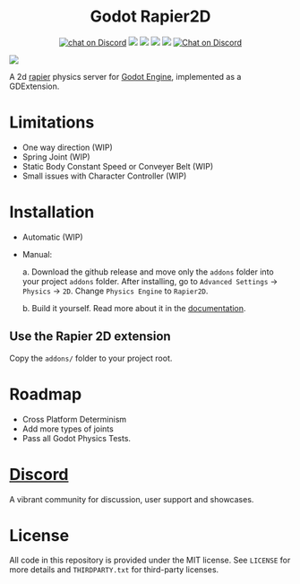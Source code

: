 <div align="center">
  <h1>Godot Rapier2D</h1>
</div>

<p align="center">
	<a href="https://github.com/fabriceci/godot-rapier2d/actions/workflows/runner.yml">
        <img src="https://github.com/fabriceci/godot-rapier2d/actions/workflows/runner.yml/badge.svg?branch=main"
            alt="chat on Discord"></a>
    <a href="https://github.com/dimforge/rapier/releases/tag/v0.17.2" alt="Box2D Version">
        <img src="https://img.shields.io/badge/Rapier2D-v0.17.2-%23478cbf?logoColor=white" /></a>
    <a href="https://github.com/godotengine/godot-cpp" alt="Godot Version">
        <img src="https://img.shields.io/badge/Godot-v4.2-%23478cbf?logo=godot-engine&logoColor=white" /></a>
    <a href="https://github.com/fabriceci/godot-rapier2d/graphs/contributors" alt="Contributors">
        <img src="https://img.shields.io/github/contributors/fabriceci/godot-rapier2d" /></a>
    <a href="https://github.com/fabriceci/godot-rapier2d/pulse" alt="Activity">
        <img src="https://img.shields.io/github/commit-activity/m/fabriceci/godot-rapier2d" /></a>
    <a href="https://discord.gg/56dMud8HYn">
        <img src="https://img.shields.io/discord/1138836561102897172?logo=discord"
            alt="Chat on Discord"></a>
</p>

<img src="https://github.com/fabriceci/godot-rapier2d/blob/main/logo.jpg?raw=true"/> 

A 2d [rapier](https://github.com/dimforge/rapier) physics server for [Godot Engine](https://github.com/godotengine/godot), implemented as a GDExtension.

# Limitations

- One way direction (WIP)
- Spring Joint (WIP)
- Static Body Constant Speed or Conveyer Belt (WIP)
- Small issues with Character Controller (WIP)

# Installation

- Automatic (WIP)

- Manual: 

  a. Download the github release and move only the `addons` folder into your project `addons` folder. After installing, go to `Advanced Settings` -> `Physics` -> `2D`. Change `Physics Engine` to `Rapier2D`.

  b. Build it yourself. Read more about it in the [documentation](DOCUMENTATION.MD).

## Use the Rapier 2D extension

Copy the `addons/` folder to your project root.

# Roadmap

- Cross Platform Determinism
- Add more types of joints
- Pass all Godot Physics Tests.

# [Discord](https://discord.gg/56dMud8HYn)

A vibrant community for discussion, user support and showcases.

# License

All code in this repository is provided under the MIT license. See `LICENSE` for more details and `THIRDPARTY.txt` for third-party licenses.
